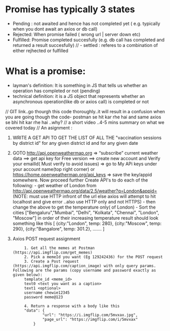 
# Promise has typically 3 states
- Pending : not awaited and hence has not completed yet ( e.g. typically when you dont await an axios or db call)
- Rejected: When promise failed ( wrong url | server down etc)
- Fulfilled: Promise completed succesfully (e.g. db call has completed and returned a result succesfully)
// - settled : referes to a combination of either rejhected or fulfilled


# What is a promise:
- layman's definition: It is something in JS that tells us whether an operation has completed or not (pending)
- technical definition: it is a JS object that represents whether an asynchronous operation(like db or axios call) is completed or not





// GIT link..go thourgh this code thoroughly..it will result in a confusion when you are going though the code- postman se hit kar rhe hai and same axios se bhi hit kar rhe hai ..why?
// a short video ..4-5 mins  summary on what we covered today
// An asignment :
1.  WRITE A GET API TO GET THE LIST OF ALL THE "vaccination sessions by district id" for any given district id and for any given date
2.  GOTO  http://api.openweathermap.org => “subscribe” current weather data ==> get api key for Free version ==> create new account and Verify your emailId( Must verify to avoid issues) => go to My APi keys under your account name(top right corner) or https://home.openweathermap.org/api_keys => save the key/appid somewhere. Now proceed further
Create API's to do each of the following:
                    - get weather of London from http://api.openweathermap.org/data/2.5/weather?q=London&appid=<useYourOwnAppId>  (NOTE: must use HTTP infront of the url else axios will attempt to hit localhost and give error  ..also use HTTP only and not HTTPS)
                    - then change the above to get the temperature only( of London)
                    - Sort the cities  ["Bengaluru","Mumbai", "Delhi", "Kolkata", "Chennai", "London", "Moscow"] in order of their increasing temperature
                    result should look something like this
                    [
                    {city:"London", temp: 280},
                    {city:"Moscow", temp: 290},
                    {city:"Bangalore", temp: 301.2},
                    .......
                    ]

3. Axios POST request assignment

            1. Get all the memes at Postman (https://api.imgflip.com/get_memes)
            2. Pick a memeId you want (Eg 129242436) for the POST request
            3. Create a Post request (https://api.imgflip.com/caption_image) with only query params. Following are the params (copy username and password exactly as given below):
            template_id <meme_id>
            text0 <text you want as a caption>
            text1 <optional>
            username chewie12345
            password meme@123

            4. Return a response with a body like this
            "data": {
                    "url": "https://i.imgflip.com/5mvxax.jpg",
                    "page_url": "https://imgflip.com/i/5mvxax"
                }
